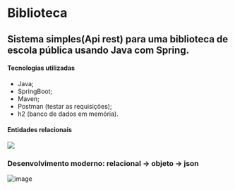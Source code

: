 # Biblioteca
## Sistema simples(Api rest) para uma biblioteca de escola pública usando Java com Spring.

#### Tecnologias utilizadas
- Java;
- SpringBoot;
- Maven;
- Postman (testar as requisições);
- h2 (banco de dados em memória).

#### Entidades relacionais

![](https://imgur.com/3A4MAql.png)

### Desenvolvimento moderno: relacional -> objeto -> json

![image](C:\Users\Mykae\Downloads\tb_banco.png)

